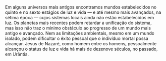 ﻿Em alguns universos mais antigos encontramos mundos estabelecidos no quinto e no sexto estágios de luz e vida — e até mesmo mais avançados, na sétima época — cujos sistemas locais ainda não estão estabelecidos em luz. Os planetas mais recentes podem retardar a unificação do sistema, mas isso não traz o mínimo obstáculo ao progresso de um mundo mais antigo e avançado. Nem as limitações ambientais, mesmo em um mundo isolado, podem dificultar o êxito pessoal que o indivíduo mortal possa alcançar. Jesus de Nazaré, como homem entre os homens, pessoalmente alcançou o status de luz e vida há mais de dezenove séculos, no passado, em Urântia.